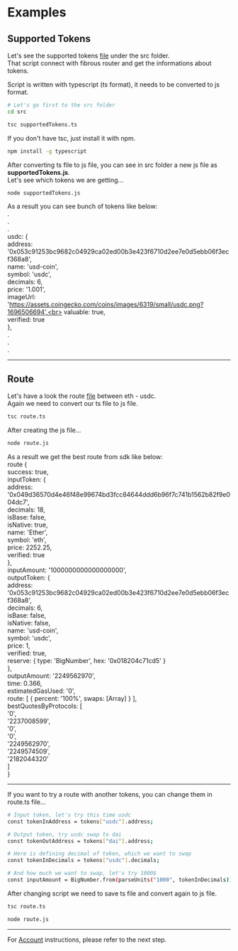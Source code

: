 # Examples

## Supported Tokens

Let's see the supported tokens [file](/src/supportedTokens.ts) under the src folder.<br>
That script connect with fibrous router and get the informations about tokens.

Script is written with typescript (ts format), it needs to be converted to js format.
```bash
# Let's go first to the src folder
cd src
```
```bash
tsc supportedTokens.ts
```

If you don't have tsc, just install it with npm.
```bash
npm install -g typescript
```

After converting ts file to js file, you can see in src folder a new js file as **supportedTokens.js**.<br>
Let's see which tokens we are getting...
```bash
node supportedTokens.js
```

As a result you can see bunch of tokens like below:<br>
.<br>
.<br>
.<br>
usdc: {<br>
  address: '0x053c91253bc9682c04929ca02ed00b3e423f6710d2ee7e0d5ebb06f3ecf368a8',<br>
  name: 'usd-coin',<br>
  symbol: 'usdc',<br>
  decimals: 6,<br>
  price: '1.001',<br>
  imageUrl: 'https://assets.coingecko.com/coins/images/6319/small/usdc.png?1696506694',<br>
  valuable: true,<br>
  verified: true<br>
},<br>
.<br>
.<br>
.<br>

---

## Route

Let's have a look the route [file](/src/route.ts) between eth - usdc.<br>
Again we need to convert our ts file to js file.
```bash
tsc route.ts
```

After creating the js file...
```bash
node route.js
```

As a result we get the best route from sdk like below:<br>
route {<br>
  success: true,<br>
  inputToken: {<br>
    address: '0x049d36570d4e46f48e99674bd3fcc84644ddd6b96f7c741b1562b82f9e004dc7',<br>
    decimals: 18,<br>
    isBase: false,<br>
    isNative: true,<br>
    name: 'Ether',<br>
    symbol: 'eth',<br>
    price: 2252.25,<br>
    verified: true<br>
  },<br>
  inputAmount: '1000000000000000000',<br>
  outputToken: {<br>
    address: '0x053c91253bc9682c04929ca02ed00b3e423f6710d2ee7e0d5ebb06f3ecf368a8',<br>
    decimals: 6,<br>
    isBase: false,<br>
    isNative: false,<br>
    name: 'usd-coin',<br>
    symbol: 'usdc',<br>
    price: 1,<br>
    verified: true,<br>
    reserve: { type: 'BigNumber', hex: '0x018204c71cd5' }<br>
  },<br>
  outputAmount: '2249562970',<br>
  time: 0.366,<br>
  estimatedGasUsed: '0',<br>
  route: [ { percent: '100%', swaps: [Array] } ],<br>
  bestQuotesByProtocols: [<br>
    '0',<br>
    '2237008599',<br>
    '0',<br>
    '0',<br>
    '2249562970',<br>
    '2249574509',<br>
    '2182044320'<br>
  ]<br>
}<br>

---

If you want to try a route with another tokens, you can change them in route.ts file...
```bash
# Input token, let's try this time usdc
const tokenInAddress = tokens["usdc"].address;

# Output token, try usdc swap to dai
const tokenOutAddress = tokens["dai"].address;

# Here is defining decimal of token, which we want to swap
const tokenInDecimals = tokens["usdc"].decimals;

# And how much we want to swap, let's try 1000$
const inputAmount = BigNumber.from(parseUnits("1000", tokenInDecimals));
```

After changing script we need to save ts file and convert again to js file.
```bash
tsc route.ts
```

```bash
node route.js
```

---

For [Account](/chapters/Account.md) instructions, please refer to the next step.